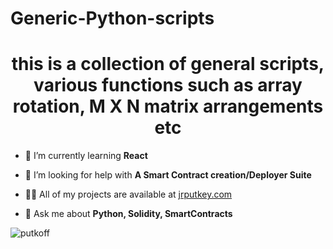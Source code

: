 # Generic-Python-scripts


<h1 align="center">this is a collection of general scripts, various functions such as array rotation, M X N matrix arrangements etc</h1>


- 🌱 I’m currently learning **React**

- 🤝 I’m looking for help with **A Smart Contract creation/Deployer Suite**

- 👨‍💻 All of my projects are available at [jrputkey.com](jrputkey.com)

- 💬 Ask me about **Python, Solidity, SmartContracts**

<p align="left"> <img src="https://komarev.com/ghpvc/?username=putkoff&label=Profile%20views&color=0e75b6&style=flat" alt="putkoff" /> </p>
